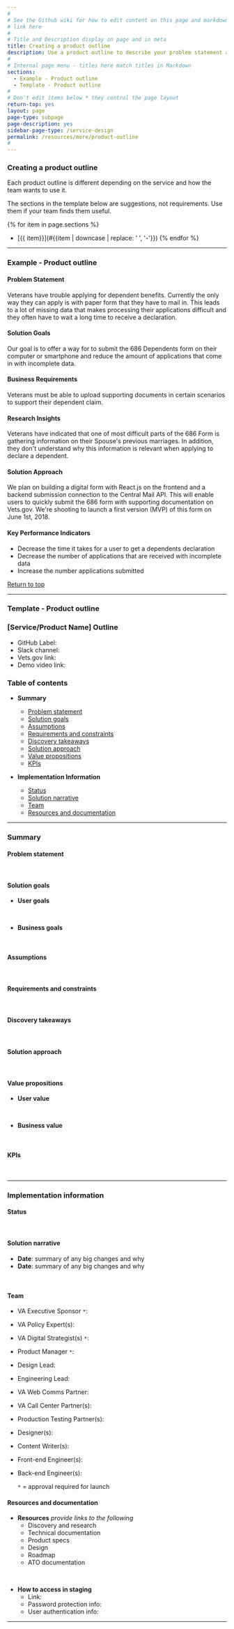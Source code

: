 ```yaml
---
#
# See the Github wiki for how to edit content on this page and markdown styles you can use:
# link here
#
# Title and Description display on page and in meta
title: Creating a product outline
description: Use a product outline to describe your problem statement and hypotheses and keep track of how your service evolves after the discovery phase.
#
# Internal page menu - titles here match titles in Markdown
sections:
  - Example - Product outline
  - Template - Product outline
#
# Don't edit items below * they control the page layout
return-top: yes
layout: page
page-type: subpage
page-description: yes
sidebar-page-type: /service-design
permalink: /resources/more/product-outline
#
---
```


### Creating a product outline

Each product outline is different depending on the service and how the team wants to use it.

The sections in the template below are suggestions, not requirements. Use them if your team finds them useful.

{% for item in page.sections %}
* [{{ item}}](#{{item | downcase | replace: ' ', '-'}})
{% endfor %}

<hr>

### Example - Product outline

#### Problem Statement
 Veterans have trouble applying for dependent benefits. Currently the only way they can apply is with paper form that they have to mail in. This leads to a lot of missing data that makes processing their applications difficult and they often have to wait a long time to receive a declaration.

#### Solution Goals
Our goal is to offer a way for to submit the 686 Dependents form on their computer or smartphone and reduce the amount of applications that come in with incomplete data.

#### Business Requirements
Veterans must be able to upload supporting documents in certain scenarios to support their dependent claim.

#### Research Insights
Veterans have indicated that one of most difficult parts of the 686 Form is gathering information on their Spouse's previous marriages. In addition, they don't understand why this information is relevant when applying to declare a dependent.

#### Solution Approach
We plan on building a digital form with React.js on the frontend and a backend submission connection to the Central Mail API. This will enable users to quickly submit the 686 form with supporting documentation on Vets.gov. We're shooting to launch a first version (MVP) of this form on June 1st, 2018.

#### Key Performance Indicators
- Decrease the time it takes for a user to get a dependents declaration
- Decrease the number of applications that are received with incomplete data
- Increase the number applications submitted

<a href="#">Return to top</a>

<hr>


### Template - Product outline


### [Service/Product Name] Outline
* GitHub Label:
* Slack channel:
* Vets.gov link:
* Demo video link:

### Table of contents

* **Summary**
  * [Problem statement](#user-problem-statement)
  * [Solution goals](#solution-goals)
  * [Assumptions](#assumptions)
  * [Requirements and constraints](#requirements-and-constraints)
  * [Discovery takeaways](#discovery-takeaways)
  * [Solution approach](#solution-approach)
  * [Value propositions](#value-propositions)
  * [KPIs](#kpis)

* **Implementation Information**
  * [Status](#status)
  * [Solution narrative](#solution-narrative)
  * [Team](#team)
  * [Resources and documentation](#resources-and-documentation)

<hr>

### Summary

#### Problem statement
<br/>

#### Solution goals

* **User goals**
<br/>

* **Business goals**
<br/>

#### Assumptions
<br/>

#### Requirements and constraints
<br/>

#### Discovery takeaways
<br/>

#### Solution approach
<br/>

#### Value propositions

* **User value**
<br/>

* **Business value**
<br/>

#### KPIs
<br/>

<hr>

### Implementation information

#### Status
<br/>

#### Solution narrative
* **Date**: summary of any big changes and why
* **Date**: summary of any big changes and why
<br/>

#### Team

* VA Executive Sponsor `*`:
* VA Policy Expert(s):
* VA Digital Strategist(s) `*`:
* Product Manager `*`:
* Design Lead:
* Engineering Lead:
* VA Web Comms Partner:
* VA Call Center Partner(s):
* Production Testing Partner(s):
* Designer(s):
* Content Writer(s):
* Front-end Engineer(s):
* Back-end Engineer(s):

  `*` = approval required for launch
  <br/>

#### Resources and documentation

* **Resources**
*provide links to the following*
  * Discovery and research
  * Technical documentation
  * Product specs
  * Design
  * Roadmap
  * ATO documentation
<br/>

* **How to access in staging**
  * Link:
  * Password protection info:
  * User authentication info:

<hr>
